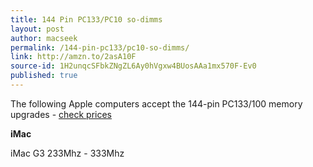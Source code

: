 ```yaml
---
title: 144 Pin PC133/PC10 so-dimms
layout: post
author: macseek
permalink: /144-pin-pc133/pc10-so-dimms/
link: http://amzn.to/2asA10F
source-id: 1H2unqcSFbkZNgZL6Ay0hVgxw4BUosAAa1mx570F-Ev0
published: true
---
```

The following Apple computers accept the 144-pin PC133/100 memory upgrades - [check prices](http://amzn.to/2asA10F)

**iMac**

iMac G3 233Mhz - 333Mhz 


